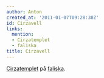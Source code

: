 ```yaml
---
author: Anton
created_at: '2011-01-07T09:28:38Z'
id: Cirzavell
links:
  mention:
  - Cirzatemplet
  - faliska
title: Cirzavell
---
```


[Cirzatemplet] på [faliska].

  [Cirzatemplet]: Cirzatemplet
  [faliska]: faliska
